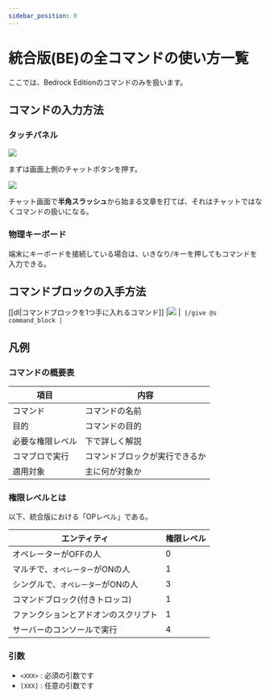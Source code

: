 ```yaml
---
sidebar_position: 0
---
```


# 統合版(BE)の全コマンドの使い方一覧

ここでは、Bedrock Editionのコマンドのみを扱います。

## コマンドの入力方法
### タッチパネル

![](https://bn02pap001files.storage.live.com/y4mOlX9qD3v6rdZlYQjLjS6I0N-x7vkioHJ0qQcTUJpQuZbEn1lPiQBNy3z_D_TO_KVaf-Oj1O7Wumlpi4yS_WE8KX-w9C8QVxvwvYFDuioZ4sPGBGWbVHBgg-132JolOVVFolCOfnt8ZOFZsIYiwR31_P-YMoyZYyRJ_c6VDze23cJVtqBlrZW3oChpm3EjB5u?width=643&height=308&cropmode=none)

まずは画面上側のチャットボタンを押す。

![](https://cdn-ak.f.st-hatena.com/images/fotolife/s/sasigume/20210208/20210208105555.png)

チャット画面で**半角スラッシュ**から始まる文章を打てば、それはチャットではなくコマンドの扱いになる。

### 物理キーボード

端末にキーボードを接続している場合は、いきなり/キーを押してもコマンドを入力できる。

## コマンドブロックの入手方法

[[dl|コマンドブロックを1つ手に入れるコマンド]]
|![](https://bn02pap001files.storage.live.com/y4muv1KVBX36wceiiJVeX05Y_q48w960vq7OXvKIK4uytr7Ss71UgLAuPcig9LVrhOX6t65sbwD71s3ojtowoCGwxUvTWL8fVbGxKqHkAnMr3qq1wGkTN3NLN1zOTRDnL287I67MwzuYQyImHDmnx3lK-oCqs-fnQvqg-9GNFpK-9CKFN9L0hTn7_jjN-MKdKQX?width=574&height=412&cropmode=none)
|```
|/give @s command_block
|```

## 凡例

### コマンドの概要表

|項目|内容|
|---|---|
|コマンド|コマンドの名前|
|目的|コマンドの目的|
|必要な権限レベル|下で詳しく解説|
|コマブロで実行|コマンドブロックが実行できるか|
|適用対象|主に何が対象か|

### 権限レベルとは

以下、統合版における「OPレベル」である。

|エンティティ|権限レベル|
|---|---|
|オペレーターがOFFの人|0|
|マルチで、`オペレーター`がONの人|1|
|シングルで、`オペレーター`がONの人|3|
|コマンドブロック(付きトロッコ)|1|
|ファンクションとアドオンのスクリプト|1|
|サーバーのコンソールで実行|4|

### 引数

- `<XXX>` : 必須の引数です
- `[XXX]` : 任意の引数です

